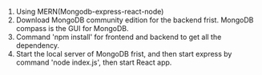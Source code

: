 1. Using MERN(Mongodb-express-react-node) 
2. Download MongoDB community edition for the backend frist. MongoDB compass is the GUI for MongoDB.
3. Command 'npm install' for frontend and backend to get all the dependency.
4. Start the local server of MongoDB frist, and then start express by command 'node index.js', then start React app.
